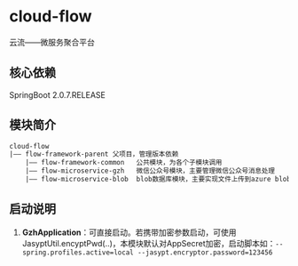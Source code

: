 # cloud-flow

云流——微服务聚合平台

## 核心依赖

SpringBoot 2.0.7.RELEASE

## 模块简介

```xml
cloud-flow
|—— flow-framework-parent 父项目，管理版本依赖
    |—— flow-framework-common   公共模块，为各个子模块调用
    |—— flow-microservice-gzh   微信公众号模块，主要管理微信公众号消息处理
    |—— flow-microservice-blob  blob数据库模块，主要实现文件上传到azure blob
```

## 启动说明

1. **GzhApplication**：可直接启动。若携带加密参数启动，可使用JasyptUtil.encyptPwd(..)，本模块默认对AppSecret加密，启动脚本如：`--spring.profiles.active=local --jasypt.encryptor.password=123456`
